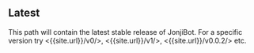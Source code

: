 ## Latest
This path will contain the latest stable release of JonjiBot. For a specific version try <{{site.url}}/v0/>, <{{site.url}}/v1/>, <{{site.url}}/v0.0.2/> etc.